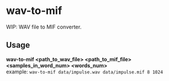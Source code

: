# wav-to-mif
WIP: WAV file to MIF converter.  

## Usage
**wav-to-mif <path_to_wav_file> <path_to_mif_file> <samples_in_word_num> <words_num>**  
example: `wav-to-mif data/impulse.wav data/impulse.mif 8 1024`
